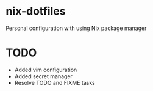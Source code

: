 # nix-dotfiles

Personal configuration with using Nix package manager

# TODO
- Added vim configuration
- Added secret manager
- Resolve TODO and FIXME tasks
